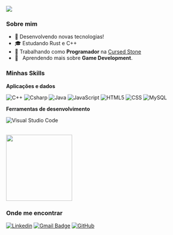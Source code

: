 ![](https://komarev.com/ghpvc/?username=notluxca&color=006bed)

<h3>Sobre mim</h3>

- 🤔 Desenvolvendo novas tecnologias!
- 🎓 Estudando Rust e C++
- 💼 Trabalhando como **Programador** na <a href="https://cursedstone.com/">Cursed Stone</a>
- 🌱 &nbsp; Aprendendo mais sobre **Game Development**.

<h3>Minhas Skills</h3>

**Aplicações e dados**

![C++](https://img.shields.io/badge/-C++-333333?style=flat&logo=C%2B%2B&logoColor=00599C)
![Csharp](https://img.shields.io/badge/-Csharp-333333?style=flat&logo=C%2B%2B&logoColor=00599C)
![Java](https://img.shields.io/badge/-Java-333333?style=flat&logo=Java&logoColor=007396)
![JavaScript](https://img.shields.io/badge/-JavaScript-333333?style=flat&logo=javascript)
![HTML5](https://img.shields.io/badge/-HTML5-333333?style=flat&logo=HTML5)
![CSS](https://img.shields.io/badge/-CSS-333333?style=flat&logo=CSS3&logoColor=1572B6)
![MySQL](https://img.shields.io/badge/-MySQL-333333?style=flat&logo=mysql)

**Ferramentas de desenvolvimento**

![Visual Studio Code](https://img.shields.io/badge/-Visual%20Studio%20Code-333333?style=flat&logo=visual-studio-code&logoColor=007ACC)


<br/>

<a href="https://github.com/notluxca">
  <img height="180em" src="https://github-readme-stats.vercel.app/api?username=notluxca&theme=dracula&show_icons=true" />
</a>

<h3>Onde me encontrar</h3>

[![Linkedin](https://img.shields.io/badge/-Lucas&Rocha&Fernandes-blue?style=flat-square&logo=Linkedin&logoColor=white&link=https://www.linkedin.com/in/lucas-rocha-fernandes-016505230/)](https://www.linkedin.com/in/lucas-rocha-fernandes-016505230/)
[![Gmail Badge](https://img.shields.io/badge/lucasrochafernandes20@gmail.com-006bed?style=flat-square&logo=Gmail&logoColor=white&link=mailto:lucasrochafernandes20@gmail.com)](mailto:lucasrochafernandes20@gmail.com)
[![GitHub](https://img.shields.io/github/followers/notluxca?label=notluxca&style=social)](
https://github.com/notluxca
)
